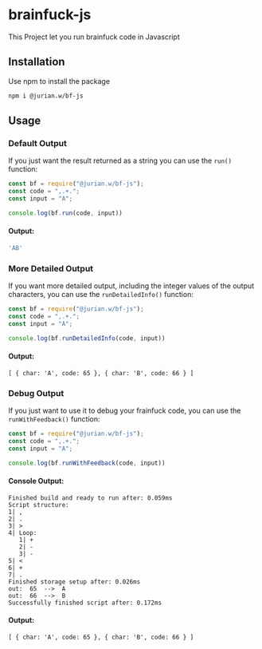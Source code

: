# brainfuck-js
This Project let you run brainfuck code in Javascript

## Installation
Use npm to install the package
```bash
npm i @jurian.w/bf-js
```

## Usage

### Default Output
If you just want the result returned as a string you can use the `run()` function:
```javascript
const bf = require("@jurian.w/bf-js");
const code = ",.+.";
const input = "A";

console.log(bf.run(code, input))
```
#### Output:
```javascript
'AB'
```

### More Detailed Output
If you want more detailed output, including the integer values of the output characters, you can use the `runDetailedInfo()` function:
```javascript
const bf = require("@jurian.w/bf-js");
const code = ",.+.";
const input = "A";

console.log(bf.runDetailedInfo(code, input))
```
#### Output:
```javascript>
[ { char: 'A', code: 65 }, { char: 'B', code: 66 } ]
```

### Debug Output
If you just want to use it to debug your frainfuck code, you can use the `runWithFeedback()` function:
```javascript
const bf = require("@jurian.w/bf-js");
const code = ",.+.";
const input = "A";

console.log(bf.runWithFeedback(code, input))
```
#### Console Output:
````bash>
Finished build and ready to run after: 0.059ms
Script structure:
1| ,
2| .
3| >
4| Loop:
   1| +
   2| -
   3| -
5| <
6| +
7| .
Finished storage setup after: 0.026ms
out:  65  -->  A
out:  66  -->  B
Successfully finished script after: 0.172ms
````

#### Output:
```javascript>
[ { char: 'A', code: 65 }, { char: 'B', code: 66 } ]
```